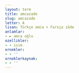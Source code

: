 ```yaml
---
layout: term
title: amcazade
slug: amcazade
letter: A
lisan: Türkçe amca + Farsça zāde
anlamlar:
- ► amca oğlu
ozellikler:
- - isim
ornekler:
- - ''
orneklerkaynak:
- - ''
---
```

